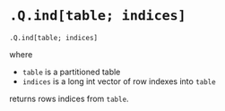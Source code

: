 # `.Q.ind[table; indices]`


~~~~
.Q.ind[table; indices]
~~~~

where
- `table` is a partitioned table
- `indices`  is a long int vector of row indexes into `table`

returns rows indices from `table`.
